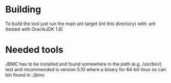 # Building
To build the tool just run the main ant target (int this directory) with: ant
(tested with OracleJDK 1.8)

# Needed tools
JBMC has to be installed and found somewhere in the path (e.g. /usr/bin/)
    test and recommended is version 5.10 where a binary for 64-bit linux os can 
    bin found in ./jbmc
    

